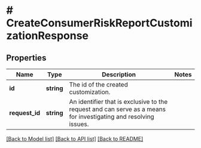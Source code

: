 # # CreateConsumerRiskReportCustomizationResponse

## Properties

Name | Type | Description | Notes
------------ | ------------- | ------------- | -------------
**id** | **string** | The id of the created customization. |
**request_id** | **string** | An identifier that is exclusive to the request and can serve as a means for investigating and resolving issues. |

[[Back to Model list]](../../README.md#models) [[Back to API list]](../../README.md#endpoints) [[Back to README]](../../README.md)
